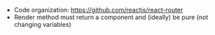 - Code organization: https://github.com/reactjs/react-router
- Render method must return a component and (ideally) be pure (not changing variables)
